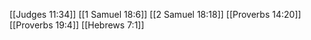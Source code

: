 [[Judges 11:34]]
[[1 Samuel 18:6]]
[[2 Samuel 18:18]]
[[Proverbs 14:20]]
[[Proverbs 19:4]]
[[Hebrews 7:1]]
